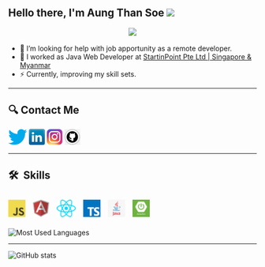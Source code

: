 ## Hello there, I'm Aung Than Soe <img src="https://media.giphy.com/media/hvRJCLFzcasrR4ia7z/giphy.gif" width="25px">

<p align="center">
 <img src="https://api.visitorbadge.io/api/VisitorHit?user=aung-than-soe&repo=github-visitors-badge&countColor=%237B1E7A" /> 
</p>

- 🤔 I’m looking for help with job apportunity as a remote developer.
- 🔭 I worked as Java Web Developer at [StartinPoint Pte Ltd | Singapore & Myanmar](http://www.startinpoint.com)
- ⚡  Currently, improving my skill sets.
---

## 🔍 **Contact Me**

[![Twitter](icons/twitter.png)](https://twitter.com/@AungThanSo3)
[![LinkedIn](icons/linkedin.png)](https://www.linkedin.com/aung-than-soe-3107381a3)
[![Instagram](icons/instagram.png)](https://www.instagram.com/aung_than_soe_)
[![GitHub](icons/github.png)](https://github.com/aung-than-soe)

---

## 🛠  Skills
        
[<img src="icons/javascript.png" alt="JavaScript logo" title="JavaScript" height="35" />][skill_anchor]
&nbsp;
[<img src="icons/angular.png" alt="Angular logo" title="Angular" height="35" />][skill_anchor]
&nbsp;
[<img src="icons/react.png" alt="React logo" title="React" height="35" />][skill_anchor]
&nbsp;
[<img src="icons/typescript.png" alt="TypeScript logo" title="TypeScript" height="35" />][skill_anchor]
&nbsp;
[<img src="icons/java.png" alt="Java logo" title="Java" height="35" />][skill_anchor]
&nbsp;
[<img src="icons/spring.png" alt="Spring logo" title="Spring Framework" height="35" />][skill_anchor]
&nbsp;
---

![Most Used Languages](https://github-readme-stats.vercel.app/api/top-langs?username=aung-than-soe&langs_count=8&show_icons=true&theme=tokyonight&layout=compact&include_all_commits=true&exclude_repo=github-readme-stats,aung-than-soe.github.io)

---
![GitHub stats](https://github-readme-stats.vercel.app/api?username=aung-than-soe&show_icons=true&theme=tokyonight)

[skill_anchor]: #skill_anchor--


